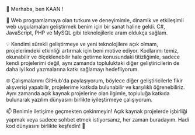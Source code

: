 👋 Merhaba, ben KAAN ! 

🚀 Web programlamaya olan tutkum ve deneyimimle, dinamik ve etkileşimli web uygulamaları geliştirmek benim için bir sanat haline geldi. C#, JavaScript, PHP ve MySQL gibi teknolojilerle aram oldukça sağlam. 

💡 Kendimi sürekli geliştirmeye ve yeni teknolojilere açık olmam, projelerimdeki etkinliği artırmak için beni motive ediyor. Kodlarımı temiz, okunabilir ve ölçeklenebilir hale getirme konusundaki titizliğimle, sadece kendi projelerimi değil, aynı zamanda topluluktaki diğer geliştiricilerin de daha iyi kod yazmalarına katkı sağlamayı hedefliyorum.

🌐 Çalışmalarımı GitHub'da paylaşıyorum, böylece diğer geliştiricilerle fikir alışverişi yapabilir, projelerime katkıda bulunabilir ve karşılıklı öğrenebiliriz. Aynı zamanda açık kaynak projelerine olan ilgimle, topluluğa katkıda bulunarak yazılım dünyasını birlikte iyileştirmeye çalışıyorum.

📫 Benimle iletişime geçmekten çekinmeyin! Açık kaynak projelerde işbirliği yapmak veya sadece sohbet etmek istiyorsanız, her zaman buradayım. Hadi kod dünyasını birlikte keşfedin! 🚀
